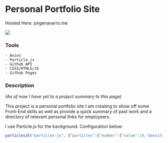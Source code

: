 # Personal Portfolio Site
Hosted Here: jorgenavarro.me

![](homepage.gif)


### Tools
    - Axios
    - Particle.js
    - Github API
    - CSS3/HTML5/JS
    - Github Pages
    
### Description
*(As of now I have yet to a project summary to this page)*

This project is a personal portfolio site I am creating to show off some Front-End skills
as well as provide a quick summary of past work and a directory of relevant personal links for employeers.

I use Particle.js for the background. Configuration below:

```javascript
particlesJS("particles-js", {"particles":{"number":{"value":10,"density":{"enable":true,"value_area":800}},"color":{"value":"#ffffff"},"shape":{"type":"polygon","stroke":{"width":0,"color":"#000"},"polygon":{"nb_sides":6},"image":{"src":"img/github.svg","width":100,"height":100}},"opacity":{"value":0.15,"random":true,"anim":{"enable":false,"speed":1,"opacity_min":0.1,"sync":false}},"size":{"value":40.08530152163807,"random":true,"anim":{"enable":true,"speed":10,"size_min":40,"sync":false}},"line_linked":{"enable":false,"distance":200,"color":"#ffffff","opacity":1,"width":2},"move":{"enable":true,"speed":8,"direction":"none","random":false,"straight":false,"out_mode":"out","bounce":false,"attract":{"enable":false,"rotateX":600,"rotateY":1200}}},"interactivity":{"detect_on":"canvas","events":{"onhover":{"enable":false,"mode":"grab"},"onclick":{"enable":false,"mode":"push"},"resize":true},"modes":{"grab":{"distance":400,"line_linked":{"opacity":1}},"bubble":{"distance":400,"size":40,"duration":2,"opacity":8,"speed":3},"repulse":{"distance":200,"duration":0.4},"push":{"particles_nb":4},"remove":{"particles_nb":2}}},"retina_detect":false});
```